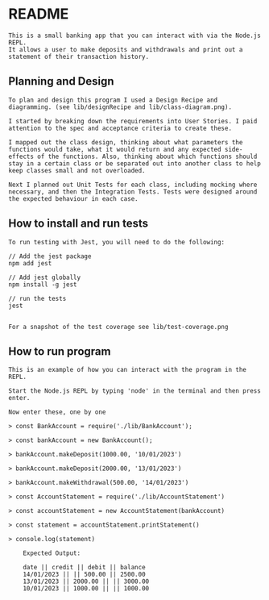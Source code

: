 # README 

    This is a small banking app that you can interact with via the Node.js REPL.
    It allows a user to make deposits and withdrawals and print out a statement of their transaction history.

## Planning and Design

    To plan and design this program I used a Design Recipe and diagramming. (see lib/designRecipe and lib/class-diagram.png). 

    I started by breaking down the requirements into User Stories. I paid attention to the spec and acceptance criteria to create these. 

    I mapped out the class design, thinking about what parameters the functions would take, what it would return and any expected side-effects of the functions. Also, thinking about which functions should stay in a certain class or be separated out into another class to help keep classes small and not overloaded. 

    Next I planned out Unit Tests for each class, including mocking where necessary, and then the Integration Tests. Tests were designed around the expected behaviour in each case. 

## How to install and run tests

    To run testing with Jest, you will need to do the following:

    // Add the jest package
    npm add jest

    // Add jest globally
    npm install -g jest

    // run the tests
    jest
   

    For a snapshot of the test coverage see lib/test-coverage.png

## How to run program

    This is an example of how you can interact with the program in the REPL.

    Start the Node.js REPL by typing 'node' in the terminal and then press enter.

    Now enter these, one by one

    > const BankAccount = require('./lib/BankAccount');

    > const bankAccount = new BankAccount();

    > bankAccount.makeDeposit(1000.00, '10/01/2023')

    > bankAccount.makeDeposit(2000.00, '13/01/2023')

    > bankAccount.makeWithdrawal(500.00, '14/01/2023')

    > const AccountStatement = require('./lib/AccountStatement')

    > const accountStatement = new AccountStatement(bankAccount)

    > const statement = accountStatement.printStatement()

    > console.log(statement)

    
```
    Expected Output:

    date || credit || debit || balance  
    14/01/2023 || || 500.00 || 2500.00  
    13/01/2023 || 2000.00 || || 3000.00  
    10/01/2023 || 1000.00 || || 1000.00  
```
